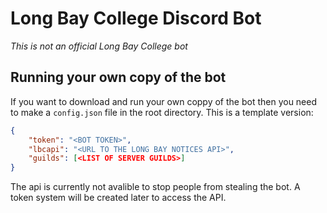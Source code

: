 # Long Bay College Discord Bot
*This is not an official Long Bay College bot*


## Running your own copy of the bot
If you want to download and run your own coppy of the bot then you need to make a `config.json` file in the root directory. This is a template version:
```json
{
    "token": "<BOT TOKEN>",
    "lbcapi": "<URL TO THE LONG BAY NOTICES API>",
    "guilds": [<LIST OF SERVER GUILDS>]
}
```
The api is currently not avalible to stop people from stealing the bot. A token system will be created later to access the API.